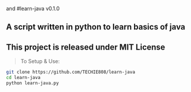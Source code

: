 and #learn-java v0.1.0
## A script written in python to learn basics of java
## This project is released under MIT License
>To Setup & Use:
```bash
git clone https://github.com/TECHIE808/learn-java
cd learn-java
python learn-java.py
```

